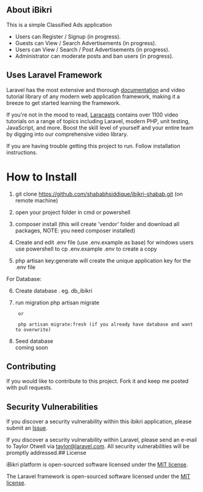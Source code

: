 ## About iBikri

This is a simple Classified Ads application

- Users can Register / Signup (in progress).
- Guests can View / Search Advertisements (in progress).
- Users can View / Search / Post Advertisements (in progress).
- Administrator can moderate posts and ban users (in progress).


## Uses Laravel Framework

Laravel has the most extensive and thorough [documentation](https://laravel.com/docs) and video tutorial library of any modern web application framework, making it a breeze to get started learning the framework.

If you're not in the mood to read, [Laracasts](https://laracasts.com) contains over 1100 video tutorials on a range of topics including Laravel, modern PHP, unit testing, JavaScript, and more. Boost the skill level of yourself and your entire team by digging into our comprehensive video library.

If you are having trouble getting this project to run. Follow installation instructions.

# How to Install

1) git clone https://github.com/shababhsiddique/ibikri-shabab.git (on remote machine)

2) open your project folder in cmd or powershell

3) composer install (this will create 'vendor' folder and download all packages, NOTE: you need composer installed)    

4) Create and edit .env file (use .env.example as base)
   for windows users use powershell to 
        cp .env.example .env to create a copy

5) php artisan key:generate
    will create the unique application key for the .env file

For Database:

6) Create database . eg. db_ibikri

7) run migration
        php artisan migrate

        or

        php artisan migrate:fresh (if you already have database and want to overwrite)

8) Seed database        
        coming soon

## Contributing

If you would like to contribute to this project. Fork it and keep me posted with pull requests.

## Security Vulnerabilities

If you discover a security vulnerability within this ibikri application, please submit an [Issue](https://github.com/shababhsiddique/ibikri-shabab/issues).

If you discover a security vulnerability within Laravel, please send an e-mail to Taylor Otwell via [taylor@laravel.com](mailto:taylor@laravel.com). All security vulnerabilities will be promptly addressed.## License

iBikri platform is open-sourced software licensed under the [MIT license](https://opensource.org/licenses/MIT).

The Laravel framework is open-sourced software licensed under the [MIT license](https://opensource.org/licenses/MIT).
